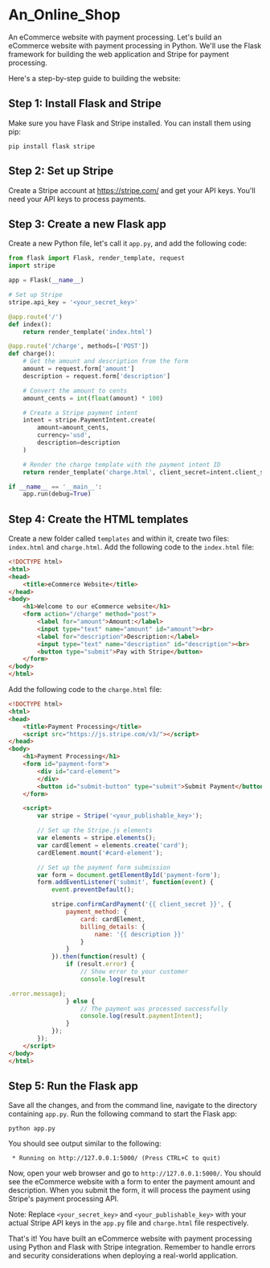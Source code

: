 # An_Online_Shop
An eCommerce website with payment processing.
Let's build an eCommerce website with payment processing in Python. We'll use the Flask framework for building the web application and Stripe for payment processing.

Here's a step-by-step guide to building the website:

Step 1: Install Flask and Stripe
-------------------------------
Make sure you have Flask and Stripe installed. You can install them using pip:

```
pip install flask stripe
```

Step 2: Set up Stripe
---------------------
Create a Stripe account at https://stripe.com/ and get your API keys. You'll need your API keys to process payments.

Step 3: Create a new Flask app
------------------------------
Create a new Python file, let's call it `app.py`, and add the following code:

```python
from flask import Flask, render_template, request
import stripe

app = Flask(__name__)

# Set up Stripe
stripe.api_key = '<your_secret_key>'

@app.route('/')
def index():
    return render_template('index.html')

@app.route('/charge', methods=['POST'])
def charge():
    # Get the amount and description from the form
    amount = request.form['amount']
    description = request.form['description']

    # Convert the amount to cents
    amount_cents = int(float(amount) * 100)

    # Create a Stripe payment intent
    intent = stripe.PaymentIntent.create(
        amount=amount_cents,
        currency='usd',
        description=description
    )

    # Render the charge template with the payment intent ID
    return render_template('charge.html', client_secret=intent.client_secret)

if __name__ == '__main__':
    app.run(debug=True)
```

Step 4: Create the HTML templates
---------------------------------
Create a new folder called `templates` and within it, create two files: `index.html` and `charge.html`. Add the following code to the `index.html` file:

```html
<!DOCTYPE html>
<html>
<head>
    <title>eCommerce Website</title>
</head>
<body>
    <h1>Welcome to our eCommerce website</h1>
    <form action="/charge" method="post">
        <label for="amount">Amount:</label>
        <input type="text" name="amount" id="amount"><br>
        <label for="description">Description:</label>
        <input type="text" name="description" id="description"><br>
        <button type="submit">Pay with Stripe</button>
    </form>
</body>
</html>
```

Add the following code to the `charge.html` file:

```html
<!DOCTYPE html>
<html>
<head>
    <title>Payment Processing</title>
    <script src="https://js.stripe.com/v3/"></script>
</head>
<body>
    <h1>Payment Processing</h1>
    <form id="payment-form">
        <div id="card-element">
        </div>
        <button id="submit-button" type="submit">Submit Payment</button>
    </form>

    <script>
        var stripe = Stripe('<your_publishable_key>');

        // Set up the Stripe.js elements
        var elements = stripe.elements();
        var cardElement = elements.create('card');
        cardElement.mount('#card-element');

        // Set up the payment form submission
        var form = document.getElementById('payment-form');
        form.addEventListener('submit', function(event) {
            event.preventDefault();

            stripe.confirmCardPayment('{{ client_secret }}', {
                payment_method: {
                    card: cardElement,
                    billing_details: {
                        name: '{{ description }}'
                    }
                }
            }).then(function(result) {
                if (result.error) {
                    // Show error to your customer
                    console.log(result

.error.message);
                } else {
                    // The payment was processed successfully
                    console.log(result.paymentIntent);
                }
            });
        });
    </script>
</body>
</html>
```

Step 5: Run the Flask app
-------------------------
Save all the changes, and from the command line, navigate to the directory containing `app.py`. Run the following command to start the Flask app:

```
python app.py
```

You should see output similar to the following:

```
 * Running on http://127.0.0.1:5000/ (Press CTRL+C to quit)
```

Now, open your web browser and go to `http://127.0.0.1:5000/`. You should see the eCommerce website with a form to enter the payment amount and description. When you submit the form, it will process the payment using Stripe's payment processing API.

Note: Replace `<your_secret_key>` and `<your_publishable_key>` with your actual Stripe API keys in the `app.py` file and `charge.html` file respectively.

That's it! You have built an eCommerce website with payment processing using Python and Flask with Stripe integration. Remember to handle errors and security considerations when deploying a real-world application.